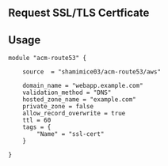 ## Request SSL/TLS Certficate

## Usage
```hcl
module "acm-route53" {
   
    source  = "shamimice03/acm-route53/aws"

    domain_name = "webapp.example.com"
    validation_method = "DNS"
    hosted_zone_name = "example.com"
    private_zone = false
    allow_record_overwrite = true
    ttl = 60
    tags = {
        "Name" = "ssl-cert"
    }

}
```



